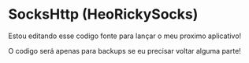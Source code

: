 # SocksHttp (HeoRickySocks)

Estou editando esse codigo fonte para lançar o meu proximo aplicativo!

O codigo será apenas para backups se eu precisar voltar alguma parte!

